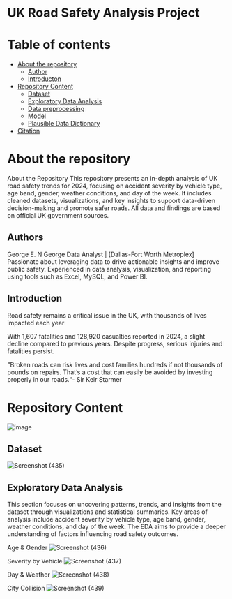 # UK Road Safety Analysis Project
Table of contents
=================

<!--ts-->
   * [About the repository](#About-the-repository)
      * [Author](#Author)
      * [Introducton](#Introduction)
   * [Repository Content](#Repository-Content)
      * [Dataset](#Dataset)
      * [Exploratory Data Analysis](#Exploratory-Data-Analysis)
      * [Data preprocessing](#Data-preprocessing)
      * [Model](#Model)
      * [Plausible Data Dictionary](#Plausible-Data-Dictionary)
  * [Citation](#Citation)
<!--te-->
About the repository
============
About the Repository
This repository presents an in-depth analysis of UK road safety trends for 2024, focusing on accident severity by vehicle type, age band, gender, weather conditions, and day of the week. It includes cleaned datasets, visualizations, and key insights to support data-driven decision-making and promote safer roads. All data and findings are based on official UK government sources.

Authors
--------------
George E. N George
Data Analyst | [Dallas-Fort Worth Metroplex]
Passionate about leveraging data to drive actionable insights and improve public safety. Experienced in data analysis, visualization, and reporting using tools such as Excel, MySQL, and Power BI.

Introduction
--------------
Road safety remains a critical issue in the UK, with thousands of lives impacted each year

With 1,607 fatalities and 128,920 casualties reported in 2024, a slight decline compared to previous years. Despite progress, serious injuries and fatalities persist.

"Broken roads can risk lives and cost families hundreds if not thousands of pounds on repairs. That’s a cost that can easily be avoided by investing properly in our roads.“- Sir Keir Starmer

Repository Content
====================
![image](https://github.com/user-attachments/assets/7f05438f-3491-4985-adda-30e3455c1f80)


Dataset
-------------------------
![Screenshot (435)](https://github.com/user-attachments/assets/c57a3106-bbf1-4741-809d-649b9fba227b)

Exploratory Data Analysis
-------------------------
This section focuses on uncovering patterns, trends, and insights from the dataset through visualizations and statistical summaries. Key areas of analysis include accident severity by vehicle type, age band, gender, weather conditions, and day of the week. The EDA aims to provide a deeper understanding of factors influencing road safety outcomes.

Age & Gender
![Screenshot (436)](https://github.com/user-attachments/assets/c2cdb287-12ea-4ffb-831e-ca20d8199d1f)

Severity by Vehicle
![Screenshot (437)](https://github.com/user-attachments/assets/475e4de3-22ab-4b84-baae-e3819f975a6d)

Day & Weather
![Screenshot (438)](https://github.com/user-attachments/assets/0c010d53-cefc-4539-881e-18507063c0bc)

City Collision
![Screenshot (439)](https://github.com/user-attachments/assets/02ad3098-a942-44c5-84b1-dc58920229d1)

